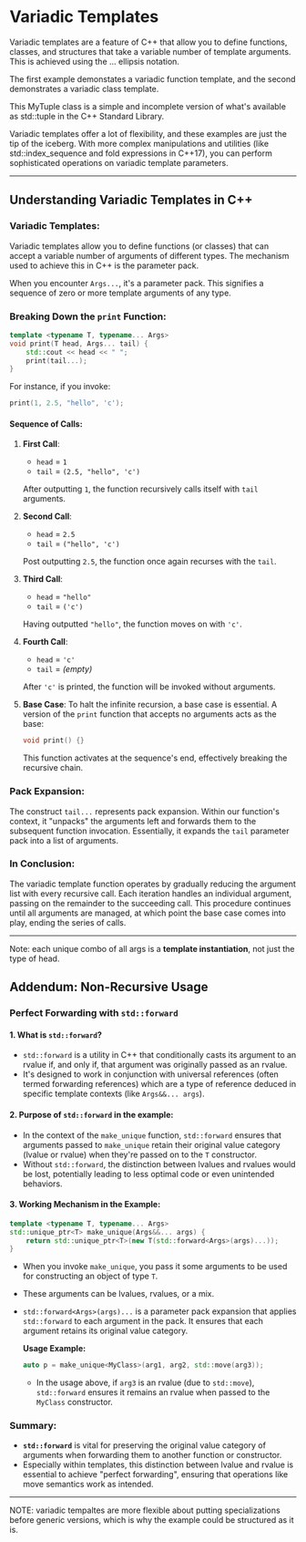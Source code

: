 # Variadic Templates

Variadic templates are a feature of C++ that allow you to define functions, classes, and structures that take a variable number of template arguments. This is achieved using the ... ellipsis notation.

The first example demonstates a variadic function template, and the second demonstrates a variadic class template.

This MyTuple class is a simple and incomplete version of what's available as std::tuple in the C++ Standard Library.

Variadic templates offer a lot of flexibility, and these examples are just the tip of the iceberg. With more complex manipulations and utilities (like std::index_sequence and fold expressions in C++17), you can perform sophisticated operations on variadic template parameters.

---

## **Understanding Variadic Templates in C++**

### **Variadic Templates:**

Variadic templates allow you to define functions (or classes) that can accept a variable number of arguments of different types. The mechanism used to achieve this in C++ is the parameter pack. 

When you encounter `Args...`, it's a parameter pack. This signifies a sequence of zero or more template arguments of any type.

### **Breaking Down the `print` Function:**

```cpp
template <typename T, typename... Args>
void print(T head, Args... tail) {
    std::cout << head << " ";
    print(tail...);
}
```

For instance, if you invoke:

```cpp
print(1, 2.5, "hello", 'c');
```

#### **Sequence of Calls:**

1. **First Call**:
   * `head` = `1`
   * `tail` = `(2.5, "hello", 'c')`
   
   After outputting `1`, the function recursively calls itself with `tail` arguments.

2. **Second Call**:
   * `head` = `2.5`
   * `tail` = `("hello", 'c')`
   
   Post outputting `2.5`, the function once again recurses with the `tail`.

3. **Third Call**:
   * `head` = `"hello"`
   * `tail` = `('c')`
   
   Having outputted `"hello"`, the function moves on with `'c'`.

4. **Fourth Call**:
   * `head` = `'c'`
   * `tail` = *(empty)*
   
   After `'c'` is printed, the function will be invoked without arguments.

5. **Base Case**:
   To halt the infinite recursion, a base case is essential. A version of the `print` function that accepts no arguments acts as the base:

   ```cpp
   void print() {}
   ```

   This function activates at the sequence's end, effectively breaking the recursive chain.

### **Pack Expansion:**

The construct `tail...` represents pack expansion. Within our function's context, it "unpacks" the arguments left and forwards them to the subsequent function invocation. Essentially, it expands the `tail` parameter pack into a list of arguments.

### **In Conclusion:**

The variadic template function operates by gradually reducing the argument list with every recursive call. Each iteration handles an individual argument, passing on the remainder to the succeeding call. This procedure continues until all arguments are managed, at which point the base case comes into play, ending the series of calls.

---

Note: each unique combo of all args is a __template instantiation__, not just the type of head.

## Addendum: Non-Recursive Usage

### Perfect Forwarding with `std::forward`

#### 1. **What is `std::forward`?**
- `std::forward` is a utility in C++ that conditionally casts its argument to an rvalue if, and only if, that argument was originally passed as an rvalue.
- It's designed to work in conjunction with universal references (often termed forwarding references) which are a type of reference deduced in specific template contexts (like `Args&&... args`).

#### 2. **Purpose of `std::forward` in the example:**
- In the context of the `make_unique` function, `std::forward` ensures that arguments passed to `make_unique` retain their original value category (lvalue or rvalue) when they're passed on to the `T` constructor.
- Without `std::forward`, the distinction between lvalues and rvalues would be lost, potentially leading to less optimal code or even unintended behaviors.

#### 3. **Working Mechanism in the Example:**

```cpp
template <typename T, typename... Args>
std::unique_ptr<T> make_unique(Args&&... args) {
    return std::unique_ptr<T>(new T(std::forward<Args>(args)...));
}
```

- When you invoke `make_unique`, you pass it some arguments to be used for constructing an object of type `T`.
- These arguments can be lvalues, rvalues, or a mix.
- `std::forward<Args>(args)...` is a parameter pack expansion that applies `std::forward` to each argument in the pack. It ensures that each argument retains its original value category.
  
  **Usage Example:**

  ```cpp
  auto p = make_unique<MyClass>(arg1, arg2, std::move(arg3));
  ```

  - In the usage above, if `arg3` is an rvalue (due to `std::move`), `std::forward` ensures it remains an rvalue when passed to the `MyClass` constructor.

### **Summary:**

- **`std::forward`** is vital for preserving the original value category of arguments when forwarding them to another function or constructor.
- Especially within templates, this distinction between lvalue and rvalue is essential to achieve "perfect forwarding", ensuring that operations like move semantics work as intended. 

---

NOTE: variadic tempaltes are more flexible about putting specializations before generic versions, which is why the example could be structured as it is.

